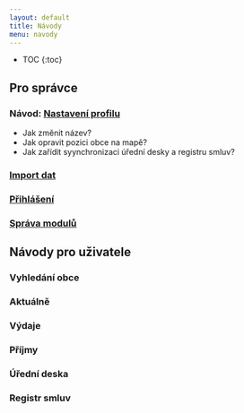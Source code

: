 ```yaml
---
layout: default
title: Návody
menu: navody
---
```


* TOC
{:toc}

## Pro správce

### Návod: [Nastavení profilu](./obce/nastaveni-profilu)

- Jak změnit název?
- Jak opravit pozici obce na mapě?
- Jak zařídit syynchronizaci úřední desky a registru smluv?

### [Import dat](./import)

### [Přihlášení](./prihlaseni)

### [Správa modulů](./sprava-modulu)

## Návody pro uživatele

### Vyhledání obce
### Aktuálně
### Výdaje
### Příjmy
### Úřední deska
### Registr smluv
